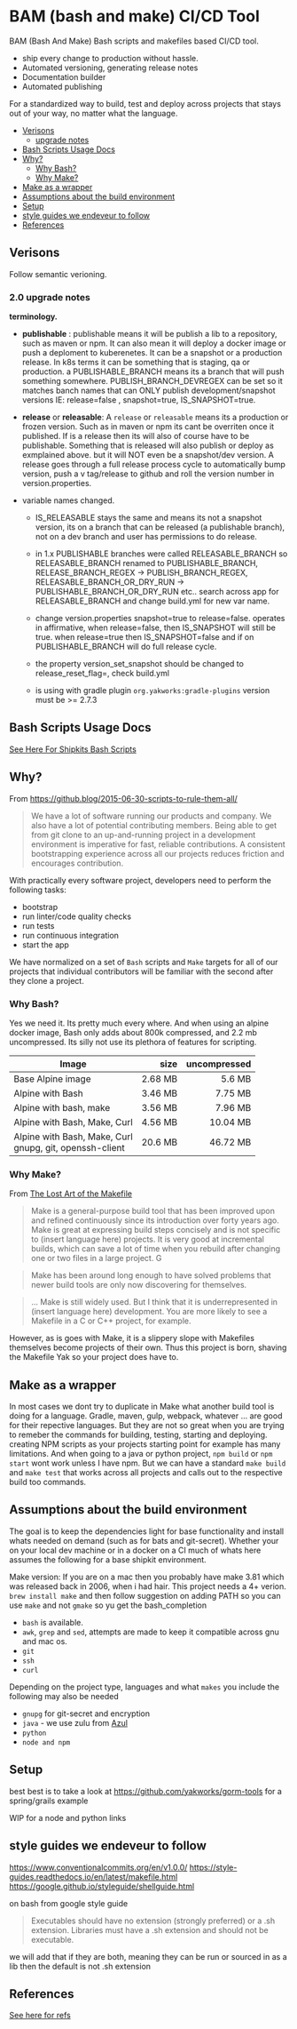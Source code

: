 # BAM (bash and make) CI/CD Tool

BAM (Bash And Make) Bash scripts and makefiles based CI/CD tool. 
- ship every change to production without hassle. 
- Automated versioning, generating release notes
- Documentation builder
- Automated publishing

For a standardized way to build, test and deploy across projects that stays out of your way, no matter what the language.

<!-- TOC orderedlist:false -->

- [Verisons](#verisons)
    - [upgrade notes](#upgrade-notes)
- [Bash Scripts Usage Docs](#bash-scripts-usage-docs)
- [Why?](#why)
    - [Why Bash?](#why-bash)
    - [Why Make?](#why-make)
- [Make as a wrapper](#make-as-a-wrapper)
- [Assumptions about the build environment](#assumptions-about-the-build-environment)
- [Setup](#setup)
- [style guides we endeveur to follow](#style-guides-we-endeveur-to-follow)
- [References](#references)

<!-- /TOC -->

## Verisons

Follow semantic verioning. 

### 2.0 upgrade notes

__terminology.__

- **publishable** : publishable means it will be publish a lib to a repository, such as maven or npm. 
  It can also mean it will deploy a docker image or push a deploment to kuberenetes. 
  It can be a snapshot or a production release. In k8s terms it can be something that is staging, qa or production. 
  a PUBLISHABLE_BRANCH means its a branch that will push something somewhere. 
  PUBLISH_BRANCH_DEVREGEX can be set so it matches banch names that can ONLY publish development/snapshot versions
  IE: release=false , snapshot=true, IS_SNAPSHOT=true. 

- **release** or **releasable**: A `release` or `releasable` means its a production or frozen version. Such as in maven or npm
  its cant be overriten once it published. If is a release then its will also of course have to be publishable. 
  Something that is released will also publish or deploy as exmplained above. but it will NOT even be a snapshot/dev version. 
  A release goes through a full release process cycle to automatically bump version, push a v tag/release to github and 
  roll the version number in version.properties. 

- variable names changed. 
  - IS_RELEASABLE stays the same and means its not a snapshot version, its on a branch that can be released (a publishable branch), not on a dev branch and user has permissions to do release. 
  - in 1.x PUBLISHABLE branches were called RELEASABLE_BRANCH
    so RELEASABLE_BRANCH renamed to PUBLISHABLE_BRANCH, 
    RELEASE_BRANCH_REGEX -> PUBLISH_BRANCH_REGEX,  RELEASABLE_BRANCH_OR_DRY_RUN -> PUBLISHABLE_BRANCH_OR_DRY_RUN etc.. 
    search across app for RELEASABLE_BRANCH and change build.yml for new var name.

  - change version.properties snapshot=true to release=false. operates in affirmative, 
    when release=false, then IS_SNAPSHOT will still be true. when release=true then IS_SNAPSHOT=false and 
    if on PUBLISHABLE_BRANCH will do full release cycle.  

  - the property version_set_snapshot should be changed to release_reset_flag=, check build.yml

  - is using with gradle plugin `org.yakworks:gradle-plugins` version must be >= 2.7.3

## Bash Scripts Usage Docs

  [See Here For Shipkits Bash Scripts](docs/USAGE.md)

## Why?

From https://github.blog/2015-06-30-scripts-to-rule-them-all/

> We have a lot of software running our products and company. We also have a lot of potential contributing members. Being able to get from git clone to an up-and-running project in a development environment is imperative for fast, reliable contributions. A consistent bootstrapping experience across all our projects reduces friction and encourages contribution.

With practically every software project, developers need to perform the following tasks:

- bootstrap
- run linter/code quality checks
- run tests
- run continuous integration
- start the app

We have normalized on a set of `Bash` scripts and `Make` targets for all of our projects that individual contributors will be familiar with the second after they clone a project. 

### Why Bash?

Yes we need it. Its pretty much every where. And when using an alpine docker image, Bash only adds about 800k compressed, and 2.2 mb uncompressed. Its silly not use its plethora of features for scripting. 

| Image                                                        | size    | uncompressed |
|--------------------------------------------------------------|--------:|-------------:|
| Base Alpine image                                            | 2.68 MB | 5.6 MB       |
| Alpine with Bash                                             | 3.46 MB | 7.75 MB      |
| Alpine with bash, make                                       | 3.56 MB | 7.96 MB      |
| Alpine with Bash, Make, Curl                                 | 4.56 MB | 10.04 MB     |
| Alpine with Bash, Make, Curl <br> gnupg, git, openssh-client | 20.6 MB | 46.72 MB     |

### Why Make?

From [The Lost Art of the Makefile](https://www.olioapps.com/blog/the-lost-art-of-the-makefile/)

> Make is a general-purpose build tool that has been improved upon and refined continuously since its introduction over forty years ago. Make is great at expressing build steps concisely and is not specific to (insert language here) projects. It is very good at incremental builds, which can save a lot of time when you rebuild after changing one or two files in a large project. G

> Make has been around long enough to have solved problems that newer build tools are only now discovering for themselves.

> ... Make is still widely used. But I think that it is underrepresented in (insert language here) development. You are more likely to see a Makefile in a C or C++ project, for example.

However, as is goes with Make, it is a slippery slope with Makefiles themselves become projects of their own. Thus this project is born, shaving the Makefile Yak so your project does have to. 

## Make as a wrapper

In most cases we dont try to duplicate in Make what another build tool is doing for a language. Gradle, maven, gulp, webpack, whatever ... are good for their repective languages. But they are not so great when you are trying to remeber the commands for building, testing, starting and deploying. creating NPM scripts as your projects starting point for example has many limitations. And when going to a java or python project, `npm build` or `npm start` wont work unless I have npm. But we can have a standard `make build` and `make test` that works across all projects and calls out to the respective build too commands. 

## Assumptions about the build environment

The goal is to keep the dependencies light for base functionality and install whats needed on demand (such as for bats and git-secret). Whether your on your local dev machine or in a docker on a CI much of whats here assumes the following for a base shipkit environment.

Make version: If you are on a mac then you probably have make 3.81 which was released back in 2006, when i had hair. This project needs a 4+ verion. `brew install make` and then follow suggestion on adding PATH so you can use `make` and not 
`gmake` so yu get the bash_completion
- `bash` is available. 
- `awk`, `grep` and `sed`, attempts are made to keep it compatible across gnu and mac os.
- `git`
- `ssh`
- `curl`

Depending on the project type, languages and what `makes` you include the following may also be needed
- `gnupg` for git-secret and encryption
- `java` - we use zulu from [Azul](https://www.azul.com/)
- `python`
- `node and npm`

## Setup

best best is to take a look at https://github.com/yakworks/gorm-tools for a spring/grails example

WIP for a node and python links


## style guides we endeveur to follow

https://www.conventionalcommits.org/en/v1.0.0/
https://style-guides.readthedocs.io/en/latest/makefile.html
https://google.github.io/styleguide/shellguide.html

on bash from google style guide
>Executables should have no extension (strongly preferred) or a .sh extension. Libraries must have a .sh extension and should not be executable.

we will add that if they are both, meaning they can be run or sourced in as a lib then the default is not .sh extension


## References

[See here for refs](docs/refs.md)
